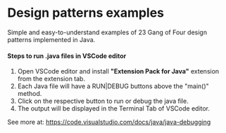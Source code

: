 # Design patterns examples

Simple and easy-to-understand examples of 23 Gang of Four design patterns implemented in Java.

#### Steps to run .java files in VSCode editor

1. Open VSCode editor and install **"Extension Pack for Java"** extension from the extension tab.
2. Each Java file will have a RUN|DEBUG buttons above the "main()" method.
3. Click on the respective button to run or debug the java file.
4. The output will be displayed in the Terminal Tab of VSCode editor.

See more at: https://code.visualstudio.com/docs/java/java-debugging

